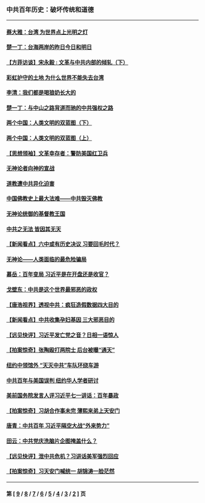 ### 中共百年历史：破坏传统和道德
---
#### [蔡大雅：台湾 为世界点上光明之灯](../../pages/nf1176114/n13531530.md?02180430) 
#### [楚一丁：台海两岸的昨日今日和明日](../../pages/nf1176114/n13531468.md?02180430) 
#### [【方菲访谈】宋永毅 : 文革与中共内部的倾轧（下）](../../pages/nf1176114/n13486836.md?02180430) 
#### [彩虹护守的土地 为什么世界不能失去台湾](../../pages/nf1176114/n13476849.md?02180430) 
#### [李清：我们都是喝狼奶长大的](../../pages/nf1176114/n13471478.md?02180430) 
#### [楚一丁：与中山之路背道而驰的中共强权之路](../../pages/nf1176114/n13437270.md?02180430) 
#### [两个中国：人类文明的双蓝图（下）](../../pages/nf1176114/n13423132.md?02180430) 
#### [两个中国：人类文明的双蓝图（上）](../../pages/nf1176114/n13422687.md?02180430) 
#### [【思想领袖】文革幸存者：警防美国红卫兵](../../pages/nf1176114/n13339289.md?02180430) 
#### [无神论者向神的宣战](../../pages/nf1176114/n13281535.md?02180430) 
#### [道教遭中共异化迫害](../../pages/nf1176114/n13281463.md?02180430) 
#### [中国佛教史上最大法难——中共毁灭佛教](../../pages/nf1176114/n13281397.md?02180430) 
#### [无神论统御的基督教王国](../../pages/nf1176114/n13281280.md?02180430) 
#### [中共之无法 皆因其无天](../../pages/nf1176114/n13281088.md?02180430) 
#### [【新闻看点】六中或有历史决议 习要回毛时代？](../../pages/nf1176114/n13222895.md?02180430) 
#### [无神论——人类面临的最危险骗局](../../pages/nf1176114/n13196137.md?02180430) 
#### [慕岳：百年变局 习近平是在开盘还是收官？](../../pages/nf1176114/n13206516.md?02180430) 
#### [戈壁东：中共是这个世界最邪恶的政权](../../pages/nf1176114/n13085641.md?02180430) 
#### [【唐浩视界】透视中共：疯狂造假数据四大目的](../../pages/nf1176114/n13080590.md?02180430) 
#### [【新闻看点】中共收集孕妇基因 三大邪恶目的](../../pages/nf1176114/n13077182.md?02180430) 
#### [【远见快评】习近平发亡党之音？日相一语惊人](../../pages/nf1176114/n13074809.md?02180430) 
#### [【拍案惊奇】张陶殴打两院士 后台被曝“通天”](../../pages/nf1176114/n13070496.md?02180430) 
#### [纽约中领馆外 “天灭中共”车队环绕车游](../../pages/nf1176114/n13070693.md?02180430) 
#### [中共百年与美国误判 纽约华人学者研讨](../../pages/nf1176114/n13067969.md?02180430) 
#### [美前国务院发言人评习近平七一讲话：百年暴政](../../pages/nf1176114/n13066986.md?02180430) 
#### [【拍案惊奇】习胡合作事未完 薄熙来弟上天安门](../../pages/nf1176114/n13065867.md?02180430) 
#### [唐青：中共百年 习近平隔空大战“外来势力”](../../pages/nf1176114/n13065976.md?02180430) 
#### [田云：中共党庆洗脑片企图掩盖什么？](../../pages/nf1176114/n13064395.md?02180430) 
#### [【远见快评】泄中共危机？习讲话美军强烈回应](../../pages/nf1176114/n13064269.md?02180430) 
#### [【拍案惊奇】习天安门喊统一 胡锦涛一脸茫然](../../pages/nf1176114/n13063233.md?02180430) 

---
#### 第 [ [9](./9.md?02180430) / [8](./8.md?02180430) / [7](./7.md?02180430) / [6](./6.md?02180430) / [5](./5.md?02180430) / [4](./4.md?02180430) / [3](./3.md?02180430) / [2](./2.md?02180430) ] 页
